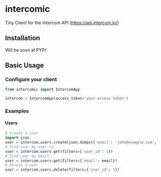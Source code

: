 # intercomic
Tiny Client for the Intercom API (https://api.intercom.io/)

## Installation

Will be soon at PYPI

## Basic Usage

### Configure your client

```python
from intercomic import IntercomApp

intercom = IntercomApp(access_token='your-access-token')
```

### Examples

#### Users

```python
# Create a user
import json
user = intercom.users.create(json.dumps({'email': 'john@example.com', 'name': 'John'}))
# Find user by user_id
user = intercom.users.get(filters={'user_id': 1})
# Find user by email
user = intercom.users.get(filters={'email': email})
# Delete a user
user = intercom.users.delete(filters={'user_id': 1})
```
